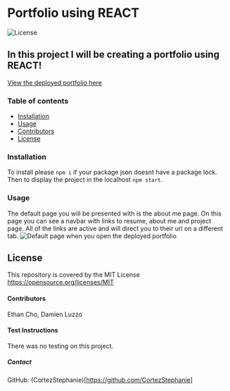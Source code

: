 #  Portfolio using REACT
![License](https://img.shields.io/badge/License-MIT-yellow.svg)
##  In this project I will be creating a portfolio using REACT!
[View the deployed portfolio here](https://stephanies-react-portfolio.herokuapp.com/)
### Table of contents
- [Installation](#installation)
- [Usage](#usage)
- [Contributors](#contributors)
- [License](#license)
### Installation
To install please `npm i` if your package json doesnt have a package lock. Then to display the project in the localhost `npm start`.
### Usage
The default page you will be presented with is the about me page. On this page you can see a navbar with links to resume, about me and project page. All of the links are active and will direct you to their url on a different tab. 
![Default page when you open the deployed portfolio](/Users/stephaniercortez/Desktop/code/Classwork/homework/react-portfolio/public/images/aboutmepage.png "about page")
## License
This repository is covered by the MIT License  <br> 
https://opensource.org/licenses/MIT
#### Contributors
Ethan Cho, Damien Luzzo
#### Test Instructions
There was no testing on this project.
##### Contact
GitHub: (CortezStephanie)[https://github.com/CortezStephanie] 
